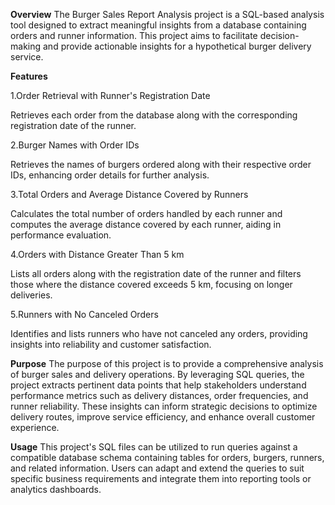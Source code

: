 **Overview**
The Burger Sales Report Analysis project is a SQL-based analysis tool designed to extract meaningful insights from a database containing orders and runner information. This project aims to facilitate decision-making and provide actionable insights for a hypothetical burger delivery service.

**Features**

1.Order Retrieval with Runner's Registration Date

Retrieves each order from the database along with the corresponding registration date of the runner.

2.Burger Names with Order IDs

Retrieves the names of burgers ordered along with their respective order IDs, enhancing order details for further analysis.

3.Total Orders and Average Distance Covered by Runners

Calculates the total number of orders handled by each runner and computes the average distance covered by each runner, aiding in performance evaluation.

4.Orders with Distance Greater Than 5 km

Lists all orders along with the registration date of the runner and filters those where the distance covered exceeds 5 km, focusing on longer deliveries.

5.Runners with No Canceled Orders

Identifies and lists runners who have not canceled any orders, providing insights into reliability and customer satisfaction.

**Purpose**
The purpose of this project is to provide a comprehensive analysis of burger sales and delivery operations. By leveraging SQL queries, the project extracts pertinent data points that help stakeholders understand performance metrics such as delivery distances, order frequencies, and runner reliability. These insights can inform strategic decisions to optimize delivery routes, improve service efficiency, and enhance overall customer experience.

**Usage**
This project's SQL files can be utilized to run queries against a compatible database schema containing tables for orders, burgers, runners, and related information. Users can adapt and extend the queries to suit specific business requirements and integrate them into reporting tools or analytics dashboards.
